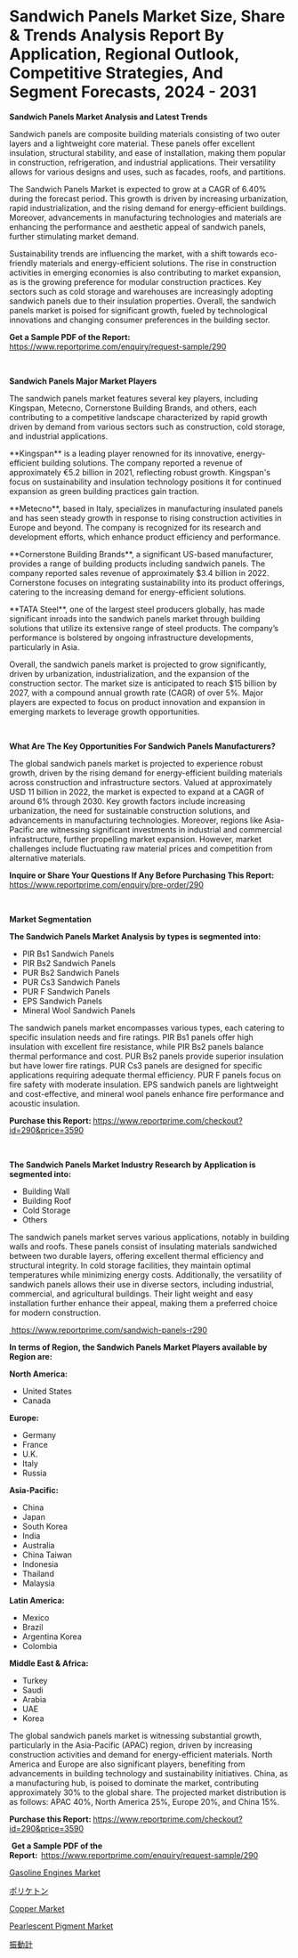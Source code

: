 <p><h1>Sandwich Panels Market Size, Share & Trends Analysis Report By Application, Regional Outlook, Competitive Strategies, And Segment Forecasts, 2024 - 2031</h1></p><p><strong>Sandwich Panels Market Analysis and Latest Trends</strong></p>
<p><p>Sandwich panels are composite building materials consisting of two outer layers and a lightweight core material. These panels offer excellent insulation, structural stability, and ease of installation, making them popular in construction, refrigeration, and industrial applications. Their versatility allows for various designs and uses, such as facades, roofs, and partitions.</p><p>The Sandwich Panels Market is expected to grow at a CAGR of 6.40% during the forecast period. This growth is driven by increasing urbanization, rapid industrialization, and the rising demand for energy-efficient buildings. Moreover, advancements in manufacturing technologies and materials are enhancing the performance and aesthetic appeal of sandwich panels, further stimulating market demand. </p><p>Sustainability trends are influencing the market, with a shift towards eco-friendly materials and energy-efficient solutions. The rise in construction activities in emerging economies is also contributing to market expansion, as is the growing preference for modular construction practices. Key sectors such as cold storage and warehouses are increasingly adopting sandwich panels due to their insulation properties. Overall, the sandwich panels market is poised for significant growth, fueled by technological innovations and changing consumer preferences in the building sector.</p></p>
<p><strong>Get a Sample PDF of the Report:&nbsp;</strong> <a href="https://www.reportprime.com/enquiry/request-sample/290">https://www.reportprime.com/enquiry/request-sample/290</a></p>
<p>&nbsp;</p>
<p><strong>Sandwich Panels Major Market Players</strong></p>
<p><p>The sandwich panels market features several key players, including Kingspan, Metecno, Cornerstone Building Brands, and others, each contributing to a competitive landscape characterized by rapid growth driven by demand from various sectors such as construction, cold storage, and industrial applications.</p><p>**Kingspan** is a leading player renowned for its innovative, energy-efficient building solutions. The company reported a revenue of approximately €5.2 billion in 2021, reflecting robust growth. Kingspan's focus on sustainability and insulation technology positions it for continued expansion as green building practices gain traction.</p><p>**Metecno**, based in Italy, specializes in manufacturing insulated panels and has seen steady growth in response to rising construction activities in Europe and beyond. The company is recognized for its research and development efforts, which enhance product efficiency and performance.</p><p>**Cornerstone Building Brands**, a significant US-based manufacturer, provides a range of building products including sandwich panels. The company reported sales revenue of approximately $3.4 billion in 2022. Cornerstone focuses on integrating sustainability into its product offerings, catering to the increasing demand for energy-efficient solutions.</p><p>**TATA Steel**, one of the largest steel producers globally, has made significant inroads into the sandwich panels market through building solutions that utilize its extensive range of steel products. The company’s performance is bolstered by ongoing infrastructure developments, particularly in Asia.</p><p>Overall, the sandwich panels market is projected to grow significantly, driven by urbanization, industrialization, and the expansion of the construction sector. The market size is anticipated to reach $15 billion by 2027, with a compound annual growth rate (CAGR) of over 5%. Major players are expected to focus on product innovation and expansion in emerging markets to leverage growth opportunities.</p></p>
<p>&nbsp;</p>
<p><strong>What Are The Key Opportunities For Sandwich Panels Manufacturers?</strong></p>
<p><p>The global sandwich panels market is projected to experience robust growth, driven by the rising demand for energy-efficient building materials across construction and infrastructure sectors. Valued at approximately USD 11 billion in 2022, the market is expected to expand at a CAGR of around 6% through 2030. Key growth factors include increasing urbanization, the need for sustainable construction solutions, and advancements in manufacturing technologies. Moreover, regions like Asia-Pacific are witnessing significant investments in industrial and commercial infrastructure, further propelling market expansion. However, market challenges include fluctuating raw material prices and competition from alternative materials.</p></p>
<p><strong>Inquire or Share Your Questions If Any Before Purchasing This Report:</strong> <a href="https://www.reportprime.com/enquiry/pre-order/290">https://www.reportprime.com/enquiry/pre-order/290</a></p>
<p>&nbsp;</p>
<p><strong>Market Segmentation</strong></p>
<p><strong>The Sandwich Panels Market Analysis by types is segmented into:</strong></p>
<p><ul><li>PIR Bs1 Sandwich Panels</li><li>PIR Bs2 Sandwich Panels</li><li>PUR Bs2 Sandwich Panels</li><li>PUR Cs3 Sandwich Panels</li><li>PUR F Sandwich Panels</li><li>EPS Sandwich Panels</li><li>Mineral Wool Sandwich Panels</li></ul></p>
<p><p>The sandwich panels market encompasses various types, each catering to specific insulation needs and fire ratings. PIR Bs1 panels offer high insulation with excellent fire resistance, while PIR Bs2 panels balance thermal performance and cost. PUR Bs2 panels provide superior insulation but have lower fire ratings. PUR Cs3 panels are designed for specific applications requiring adequate thermal efficiency. PUR F panels focus on fire safety with moderate insulation. EPS sandwich panels are lightweight and cost-effective, and mineral wool panels enhance fire performance and acoustic insulation.</p></p>
<p><strong>Purchase this Report:&nbsp;</strong><a href="https://www.reportprime.com/checkout?id=290&price=3590">https://www.reportprime.com/checkout?id=290&price=3590</a></p>
<p>&nbsp;</p>
<p><strong>The Sandwich Panels Market Industry Research by Application is segmented into:</strong></p>
<p><ul><li>Building Wall</li><li>Building Roof</li><li>Cold Storage</li><li>Others</li></ul></p>
<p><p>The sandwich panels market serves various applications, notably in building walls and roofs. These panels consist of insulating materials sandwiched between two durable layers, offering excellent thermal efficiency and structural integrity. In cold storage facilities, they maintain optimal temperatures while minimizing energy costs. Additionally, the versatility of sandwich panels allows their use in diverse sectors, including industrial, commercial, and agricultural buildings. Their light weight and easy installation further enhance their appeal, making them a preferred choice for modern construction.</p></p>
<p><a href="https://www.reportprime.com/sandwich-panels-r290">&nbsp;https://www.reportprime.com/sandwich-panels-r290</a></p>
<p><strong>In terms of Region, the Sandwich Panels Market Players available by Region are:</strong></p>
<p>
    <p> <strong> North America: </strong>
        <ul>
            <li>United States</li>
            <li>Canada</li>
        </ul>
        </p> 
    <p> <strong> Europe: </strong>
        <ul>
            <li>Germany</li>
            <li>France</li>
            <li>U.K.</li>
            <li>Italy</li>
            <li>Russia</li>
        </ul>
        </p> 
    <p> <strong> Asia-Pacific: </strong>
        <ul>
            <li>China</li>
            <li>Japan</li>
            <li>South Korea</li>
            <li>India</li>
            <li>Australia</li>
            <li>China Taiwan</li>
            <li>Indonesia</li>
            <li>Thailand</li>
            <li>Malaysia</li>
        </ul>
        </p> 
    <p> <strong> Latin America: </strong>
        <ul>
            <li>Mexico</li>
            <li>Brazil</li>
            <li>Argentina Korea</li>
            <li>Colombia</li>
        </ul>
        </p> 
    <p> <strong> Middle East & Africa: </strong>
        <ul>
            <li>Turkey</li>
            <li>Saudi</li>
            <li>Arabia</li>
            <li>UAE</li>
            <li>Korea</li>
        </ul>
    </p>
    </p>
<p><p>The global sandwich panels market is witnessing substantial growth, particularly in the Asia-Pacific (APAC) region, driven by increasing construction activities and demand for energy-efficient materials. North America and Europe are also significant players, benefiting from advancements in building technology and sustainability initiatives. China, as a manufacturing hub, is poised to dominate the market, contributing approximately 30% to the global share. The projected market distribution is as follows: APAC 40%, North America 25%, Europe 20%, and China 15%.</p></p>
<p><strong>Purchase this Report: </strong><a href="https://www.reportprime.com/checkout?id=290&price=3590">https://www.reportprime.com/checkout?id=290&price=3590</a></p>
<p>&nbsp;<strong>Get a Sample PDF of the Report:&nbsp;&nbsp;</strong><a href="https://www.reportprime.com/enquiry/request-sample/290">https://www.reportprime.com/enquiry/request-sample/290</a></p>
<p><strong></strong></p>
<p><p><a href="https://medium.com/@othaleffler24/strategic-market-insights-navigating-the-global-gasoline-engines-market-landscape-2024-2031-19c3e7d2f3af">Gasoline Engines Market</a></p><p><a href="https://medium.com/@roseperez232/%E3%83%9D%E3%83%AA%E3%82%B1%E3%83%88%E3%83%B3%E5%B8%82%E5%A0%B4%E3%81%AE%E6%96%B0%E8%88%88%E3%83%88%E3%83%AC%E3%83%B3%E3%83%89%E3%81%A82031%E5%B9%B4%E3%81%BE%E3%81%A7%E3%81%AE%E5%B0%86%E6%9D%A5%E3%81%AE%E5%B1%95%E6%9C%9B-26eca59d5bdf">ポリケトン</a></p><p><a href="https://github.com/arionmp/Market-Research-Report-List-5/blob/main/copper-market.md">Copper Market</a></p><p><a href="https://issuu.com/reportprime-2/docs/pearlescent-pigment-market-size-203_4474549aa722d1">Pearlescent Pigment Market</a></p><p><a href="https://medium.com/@scotttyesha/%E5%9B%BD%E9%9A%9B%E6%8C%AF%E5%8B%95%E3%83%A1%E3%83%BC%E3%82%BF%E3%83%BC%E7%94%A3%E6%A5%AD%E8%AA%BF%E6%9F%BB%E3%83%AC%E3%83%9D%E3%83%BC%E3%83%88-%E7%AB%B6%E4%BA%89%E3%81%AE%E6%A7%8B%E5%9B%B3-%E5%B8%82%E5%A0%B4%E8%A6%8F%E6%A8%A1-%E5%9C%B0%E5%9F%9F%E3%81%AE%E7%8A%B6%E6%B3%81%E5%8F%8A%E3%81%B3%E5%B1%95%E6%9C%9B%E4%BA%88%E6%B8%AC-2024%E5%B9%B4-2031%E5%B9%B4-902d5aed0a9a">振動計</a></p></p>